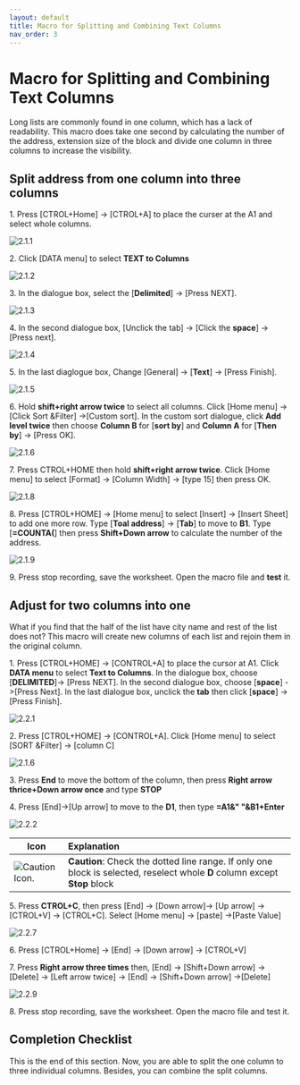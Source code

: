 ```yaml
---
layout: default
title: Macro for Splitting and Combining Text Columns
nav_order: 3
---
```



# Macro for Splitting and Combining Text Columns


Long lists are commonly found in one column, which has a lack of readability. This macro does take one second by calculating the number of the address, extension size of the block and divide one column in three columns to increase the visibility. 



## Split address from one column into three columns
 
 1\. Press [CTROL+Home] -> [CTROL+A] to place the curser at the A1 and select whole columns.
 
 ![2.1.1](https://github.com/chase-lsc/Task-Automation-With-Excel-Macros/blob/gh-pages/images/2.1.1.png?raw=true)
 
 
 
 2\. Click [DATA menu] to select **TEXT to Columns**
 
 ![2.1.2](https://github.com/chase-lsc/Task-Automation-With-Excel-Macros/blob/gh-pages/images/2.1.2.png?raw=true)
 
 
 
 3\. In the dialogue box, select the [**Delimited**] -> [Press NEXT].
 
 ![2.1.3](https://github.com/chase-lsc/Task-Automation-With-Excel-Macros/blob/gh-pages/images/2.1.3.png?raw=true)
 
 
 
 4\. In the second dialogue box, [Unclick the tab] -> [Click the **space**] -> [Press next].
 
 ![2.1.4](https://github.com/chase-lsc/Task-Automation-With-Excel-Macros/blob/gh-pages/images/2.1.4.png?raw=true)
 
 
 
 5\. In the last diaglogue box, Change [General] -> [**Text**] -> [Press Finish].
 
 ![2.1.5](https://github.com/chase-lsc/Task-Automation-With-Excel-Macros/blob/gh-pages/images/2.1.5.png?raw=true)
 
 
 
 6\. Hold **shift+right arrow twice** to select all columns. Click [Home menu] -> [Click Sort &Filter] ->[Custom sort].
 In the custom sort dialogue, click **Add level twice** then choose **Column B** for [**sort by**] and **Column A** 
 for [**Then by**] -> [Press OK].
 
 ![2.1.6](https://github.com/chase-lsc/Task-Automation-With-Excel-Macros/blob/gh-pages/images/2.1.6.png?raw=true)
    
    
    
 7\. Press CTROL+HOME then hold **shift+right arrow twice**. Click [Home menu] to select [Format] -> [Column Width]
  -> [type 15] then press OK.   
 
 ![2.1.8](https://github.com/chase-lsc/Task-Automation-With-Excel-Macros/blob/gh-pages/images/2.1.8.png?raw=true)
 
 
 
 8\. Press [CTROL+HOME] -> [Home menu] to select [Insert] -> [Insert Sheet] to add one more row.
 Type [**Toal address**] -> [**Tab**] to move to **B1**. Type [**=COUNTA(**] then press **Shift+Down arrow** to calculate the 
  number of the address.
 
 
 
 ![2.1.9](https://github.com/chase-lsc/Task-Automation-With-Excel-Macros/blob/gh-pages/images/2.1.9.png?raw=true)
 
 
 9\. Press stop recording, save the worksheet. Open the macro file and **test** it.
 
 
## Adjust for two columns into one
 
 
 What if you find that the half of the list have city name and rest of the list does not? This macro will create new columns of each 
 list and rejoin them in the original column.
 
 
 
 1\.  Press [CTROL+HOME] -> [CONTROL+A] to place the cursor at A1. Click **DATA menu** to select **Text to Columns**. 
 In the dialogue box, choose [**DELIMITED**]-> [Press NEXT]. In the second dialogue box, choose [**space**] ->[Press Next]. In the last 
 dialogue box, unclick the **tab** then click [**space**] -> [Press Finish].
 
 
 ![2.2.1](https://github.com/chase-lsc/Task-Automation-With-Excel-Macros/blob/gh-pages/images/2.2.1.png?raw=true)
 
 
 
 2\. Press [CTROL+HOME] -> [CONTROL+A]. Click [Home menu] to select [SORT &Filter] -> [column C]
 
 ![2.1.6](https://github.com/chase-lsc/Task-Automation-With-Excel-Macros/blob/gh-pages/images/2.1.6.png?raw=true)
 
 
 
 
 3\. Press **End** to move the bottom of the column, then press **Right arrow thrice+Down arrow once** and type **STOP**
 
 
 4\. Press [End]->[Up arrow] to move to the **D1**, then type **=A1&" "&B1+Enter**
 
 
 ![2.2.2](https://github.com/chase-lsc/Task-Automation-With-Excel-Macros/blob/gh-pages/images/2.2.2.png?raw=true)
 
 
 
 |Icon|Explanation|
|-----|:------|
|![Caution Icon.](https://github.com/chase-lsc/Task-Automation-With-Excel-Macros/blob/gh-pages/images/caution.png?raw=true) |**Caution**: Check the dotted line range. If only one block is selected, reselect whole **D** column except **Stop** block|
 
 
 
 5\. Press **CTROL+C**, then press [End] -> [Down arrow]-> [Up arrow] -> [CTROL+V] -> [CTROL+C]. Select [Home menu] -> [paste]
 ->[Paste Value]
 
 
 ![2.2.7](https://github.com/chase-lsc/Task-Automation-With-Excel-Macros/blob/gh-pages/images/2.2.7.png?raw=true)
 
 
 
 6\. Press [CTROL+Home] -> [End] -> [Down arrow] -> [CTROL+V]
 
 
 7\. Press **Right arrow three times** then, [End] -> [Shift+Down arrow] -> [Delete] -> [Left arrow twice] -> [End] ->
 [Shift+Down arrow] ->[Delete]
 
 
 ![2.2.9](https://github.com/chase-lsc/Task-Automation-With-Excel-Macros/blob/gh-pages/images/2.2.9.png?raw=true)
 
 
 
 8\. Press stop recording, save the worksheet. Open the macro file and test it.
 

## Completion Checklist

This is the end of this section. Now, you are able to split the one column to three individual columns.
Besides, you can combine the split columns.

